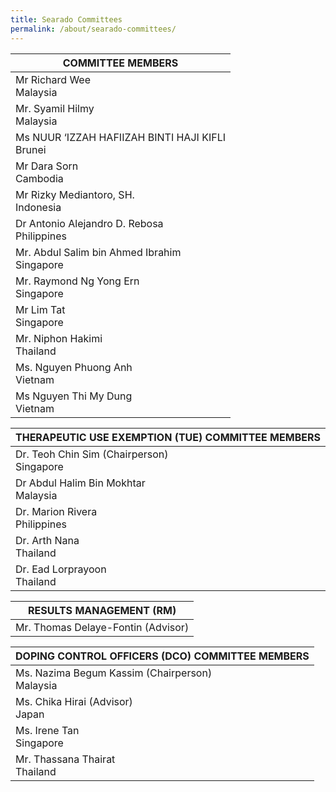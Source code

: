 ```yaml
---
title: Searado Committees
permalink: /about/searado-committees/
---
```

| COMMITTEE MEMBERS |
| --- |
| Mr Richard Wee<br>Malaysia |
| Mr. Syamil Hilmy<br>Malaysia |
| Ms NUUR ‘IZZAH HAFIIZAH BINTI HAJI KIFLI<br>Brunei |
| Mr Dara Sorn<br>Cambodia |
| Mr Rizky Mediantoro, SH.<br>Indonesia |
| Dr Antonio Alejandro D. Rebosa<br>Philippines |
| Mr. Abdul Salim bin Ahmed Ibrahim<br>Singapore |  
| Mr. Raymond Ng Yong Ern<br>Singapore |
| Mr Lim Tat<br>Singapore |
| Mr. Niphon Hakimi<br>Thailand |
| Ms. Nguyen Phuong Anh<br>Vietnam |
| Ms Nguyen Thi My Dung<br>Vietnam |

| THERAPEUTIC USE EXEMPTION (TUE) COMMITTEE MEMBERS |
| --- |
| Dr. Teoh Chin Sim (Chairperson)<br>Singapore |  
| Dr Abdul Halim Bin Mokhtar<br>Malaysia |
| Dr. Marion Rivera<br>Philippines |
| Dr. Arth Nana<br>Thailand |
| Dr. Ead Lorprayoon<br>Thailand |

| RESULTS MANAGEMENT (RM) |
| --- |
| Mr. Thomas Delaye-Fontin (Advisor) |

| DOPING CONTROL OFFICERS (DCO) COMMITTEE MEMBERS |
| --- |
| Ms. Nazima Begum Kassim (Chairperson)<br>Malaysia |  
| Ms. Chika Hirai (Advisor)<br>Japan |
| Ms. Irene Tan<br>Singapore |
| Mr. Thassana Thairat<br>Thailand |
